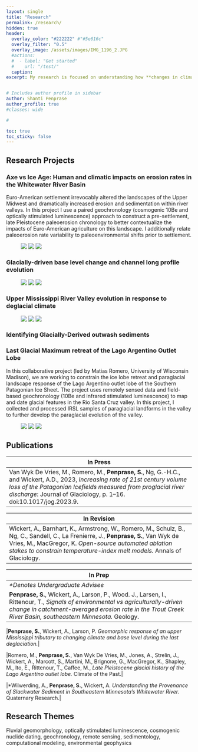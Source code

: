 ```yaml
---
layout: single
title: "Research"
permalink: /research/
hidden: true
header:
  overlay_color: "#222222" #"#5e616c"
  overlay_filter: "0.5"
  overlay_image: /assets/images/IMG_1196_2.JPG
  #actions:
  #  - label: "Get started"
  #    url: "/test/"
  caption:
excerpt: My research is focused on understanding how **changes in climate, glaciation, and land use impact the morphology of river catchments**. My work connects landscapes of the icy past during the Last Glacial Maximum (approx. 20,000 years ago) to more modern changes caused by Euro-American farming and paraglacial (or post-glacial) landscape evolution. <br><br>I address my research questions using a number of approaches, including optically stimulated luminescence and <sup>10</sup>Be cosmogenic nuclide dating, DEM analysis of watershed-scale morphology and channel networks, detailed sediment description, and passive/active source seismic methods.


# Includes author profile in sidebar
author: Shanti Penprase
author_profile: true
#classes: wide

# 

toc: true
toc_sticky: false        
---
```

## Research Projects
### Axe vs Ice Age: Human and climatic impacts on erosion rates in the Whitewater River Basin
 
Euro-American settlement irrevocably altered the landscapes of the Upper Midwest and dramatically increased erosion and sedimentation within river valleys. In this project I use a paired geochronology (cosmogenic 10Be and optically stimulated luminescence) approach to construct a pre-settlement, late Pleistocene paleoerosion chronology to better contextualize the impacts of Euro-American agriculture on this landscape. I additionally relate paleoerosion rate variability to paleoenvironmental shifts prior to settlement.
 
<figure class="third">
	<img src="/assets/images/banners/IMG_2277.JPG">
	<img src="/assets/images/IMG_5616_2.JPG">
	<img src="/assets/images/PXL_20220227_211207835.JPEG">
	<figcaption></figcaption>
</figure>


 
### Glacially-driven base level change and channel long profile evolution
 
 
<figure class="third">
	<img src="/assets/images/banners/IMG_2277.JPG">
	<img src="/assets/images/IMG_5616_2.JPG">
	<img src="/assets/images/PXL_20220227_211207835.JPEG">
	<figcaption></figcaption>
</figure>


### Upper Mississippi River Valley evolution in response to deglacial climate
 
 
<figure class="third">
	<img src="/assets/images/banners/IMG_2277.JPG">
	<img src="/assets/images/IMG_5616_2.JPG">
	<img src="/assets/images/PXL_20220227_211207835.JPEG">
	<figcaption></figcaption>
</figure>


### Identifying Glacially-Derived outwash sediments
 
 
### Last Glacial Maximum retreat of the Lago Argentino Outlet Lobe

In this collaborative project (led by Matias Romero, University of Wisconsin Madison), we are working to constrain the ice lobe retreat and paraglacial landscape response of the Lago Argentino outlet lobe of the Southern Patagonian Ice Sheet. The project uses remotely sensed data and field-based geochronology (10Be and infrared stimulated luminescence) to map and date glacial features in the Rio Santa Cruz valley. In this project, I collected and processed IRSL samples of paraglacial landforms in the valley to further develop the paraglacial evolution of the valley.



<figure class="third">
	<img src="/assets/images/banners/IMG_2277.JPG">
	<img src="/assets/images/IMG_5616_2.JPG">
	<img src="/assets/images/PXL_20220227_211207835.JPEG">
	<figcaption></figcaption>
</figure>


## Publications

| In Press | 
| ------- | 
| Van Wyk De Vries, M., Romero, M., **Penprase, S.**, Ng, G.-H.C., and Wickert, A.D., 2023, <I>Increasing rate of 21st century volume loss of the Patagonian Icefields measured from proglacial river discharge</i>: Journal of Glaciology, p. 1–16. doi:10.1017/jog.2023.9. | 

| In Revision | 
| ------- | 
| Wickert, A., Barnhart, K., Armstrong, W., Romero, M., Schulz, B., Ng, C., Sandell, C., La Frenierre, J., **Penprase, S.**, Van Wyk de Vries, M., MacGregor, K. <i>Open-source automated ablation stakes to constrain temperature-index melt models.</i> Annals of Glaciology. | 

| In Prep | 
| ------- | 
|<i>*Denotes Undergraduate Advisee</i>|
| **Penprase, S.**, Wickert, A., Larson, P., Wood. J., Larsen, I., Rittenour, T., <i>Signals of environmental vs agriculturally-driven change in catchment-averaged erosion rate in the Trout Creek River Basin, southeastern Minnesota.</i> Geology.|

|**Penprase, S.**, Wickert, A., Larson, P. <i>Geomorphic response of an upper Mississippi tributary to changing climate and base level during the last deglaciation.</i>|

|Romero, M., **Penprase, S.**, Van Wyk De Vries, M., Jones, A., Strelin, J., Wickert, A., Marcott, S., Martini, M., Brignone, G., MacGregor, K., Shapley, M., Ito, E., Rittenour, T., Caffee, M., <i>Late Pleistocene glacial history of the Lago Argentino outlet lobe.</i> Climate of the Past.|

|*Wilwerding, A., **Penprase, S.**, Wickert, A. <i>Understanding the Provenance of Slackwater Sediment in Southeastern Minnesota’s Whitewater River.</i> Quaternary Research.|

## Research Themes

Fluvial geomorphology, optically stimulated luminescence, cosmogenic nuclide dating, geochronology, remote sensing, sedimentology, computational modeling, environmental geophysics
